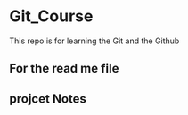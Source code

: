 # Git_Course
This repo is for learning the Git and the Github

## For the read me file
## projcet Notes
